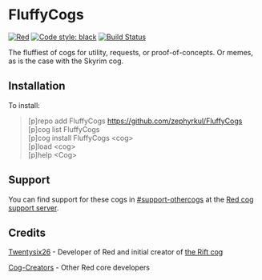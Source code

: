 # FluffyCogs

[![Red](https://img.shields.io/badge/Red-DiscordBot-red.svg)](https://github.com/Cog-Creators/Red-DiscordBot/tree/V3/develop)
[![Code style: black](https://img.shields.io/badge/code%20style-black-000000.svg)](https://github.com/ambv/black)
[![Build Status](https://travis-ci.com/zephyrkul/FluffyCogs.svg?branch=master)](https://travis-ci.com/zephyrkul/FluffyCogs)

The fluffiest of cogs for utility, requests, or proof-of-concepts. Or memes, as is the case with the Skyrim cog.

## Installation

To install:

> [p]repo add FluffyCogs https://github.com/zephyrkul/FluffyCogs  
> [p]cog list FluffyCogs  
> [p]cog install FluffyCogs &lt;cog&gt;  
> [p]load &lt;cog&gt;  
> [p]help &lt;Cog&gt;  

## Support

You can find support for these cogs in [#support-othercogs](https://discordapp.com/channels/240154543684321280/240212783503900673) at the [Red cog support server](https://discord.gg/GET4DVk).

## Credits

[Twentysix26](https://github.com/Twentysix26) - Developer of Red and initial creator of [the Rift cog](https://github.com/Twentysix26/26-Cogs/blob/master/rift/)

[Cog-Creators](https://github.com/Cog-Creators) - Other Red core developers
